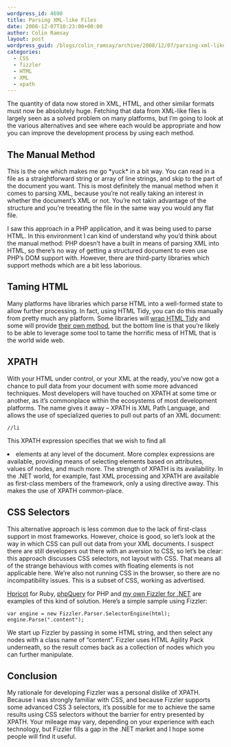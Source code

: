 ```yaml
---
wordpress_id: 4690
title: Parsing XML-like Files
date: 2008-12-07T10:23:00+00:00
author: Colin Ramsay
layout: post
wordpress_guid: /blogs/colin_ramsay/archive/2008/12/07/parsing-xml-like-files.aspx
categories:
  - CSS
  - fizzler
  - HTML
  - XML
  - xpath
---
```

The quantity of data now stored in XML, HTML, and other similar formats must now be absolutely huge. Fetching that data from XML-like files is largely seen as a solved problem on many platforms, but I&#8217;m going to look at the various alternatives and see where each would be appropriate and how you can improve the development process by using each method.

## The Manual Method

This is the one which makes me go \*yuck\* in a bit way. You can read in a file as a straightforward string or array of line strings, and skip to the part of the document you want. This is most definitely the manual method when it comes to parsing XML, because you&#8217;re not really taking an interest in whether the document&#8217;s XML or not. You&#8217;re not takin advantage of the structure and you&#8217;re treeating the file in the same way you would any flat file.

I saw this approach in a PHP application, and it was being used to parse HTML. In this environment I can kind of understand why you&#8217;d think about the manual method: PHP doesn&#8217;t have a built in means of parsing XML into HTML, so there&#8217;s no way of getting a structured document to even use PHP&#8217;s DOM support with. However, there are third-party libraries which support methods which are a bit less laborious.

## Taming HTML

Many platforms have libraries which parse HTML into a well-formed state to allow further processing. In fact, using HTML Tidy, you can do this manually from pretty much any platform. Some libraries will [wrap HTML Tidy](http://www.devx.com/dotnet/Article/20505/0/page/2) and some will provide [their own method](http://www.codeplex.com/htmlagilitypack), but the bottom line is that you&#8217;re likely to be able to leverage some tool to tame the horrific mess of HTML that is the world wide web.

## XPATH
  


With your HTML under control, or your XML at the ready, you&#8217;ve now got a chance to pull data from your document with some more advanced techniques. Most developers will have touched on XPATH at some time or another, as it&#8217;s commonplace within the ecosystems of most development platforms. The name gives it away &#8211; XPATH is XML Path Language, and allows the use of specialized queries to pull out parts of an XML document:

    //li

This XPATH expression specifies that we wish to find all <li> elements at any level of the document. More complex expressions are available, providing means of selecting elements based on attributes, values of nodes, and much more. The strength of XPATH is its availability. In the .NET world, for example, fast XML processing and XPATH are available as first-class members of the framework, only a using directive away. This makes the use of XPATH common-place.

## CSS Selectors

This alternative approach is less common due to the lack of first-class support in most frameworks. However, choice is good, so let&#8217;s look at the way in which CSS can pull out data from your XML documents. I suspect there are still developers out there with an aversion to CSS, so let&#8217;s be clear: this approach discusses CSS selectors, not layout with CSS. That means all of the strange behavious with comes with floating elements is not applicable here. We&#8217;re also not running CSS in the browser, so there are no incompatibility issues. This is a subset of CSS, working as advertised.

[Hpricot](http://code.whytheluckystiff.net/hpricot/) for Ruby, [phpQuery](http://code.google.com/p/phpquery/) for PHP and [my own Fizzler for .NET](http://code.google.com/p/fizzler/) are examples of this kind of solution. Here&#8217;s a simple sample using Fizzler:

    var engine = new Fizzler.Parser.SelectorEngine(html);
    engine.Parse(".content");

We start up Fizzler by passing in some HTML string, and then select any nodes with a class name of &#8220;content&#8221;. Fizzler uses HTML Agility Pack underneath, so the result comes back as a collection of nodes which you can further manipulate. 

## Conclusion

My rationale for developing Fizzler was a personal dislike of XPATH. Because I was strongly familiar with CSS, and because Fizzler supports some advanced CSS 3 selectors, it&#8217;s possible for me to achieve the same results using CSS selectors without the barrier for entry presented by XPATH. Your mileage may vary, depending on your experience with each technology, but Fizzler fills a gap in the .NET market and I hope some people will find it useful.